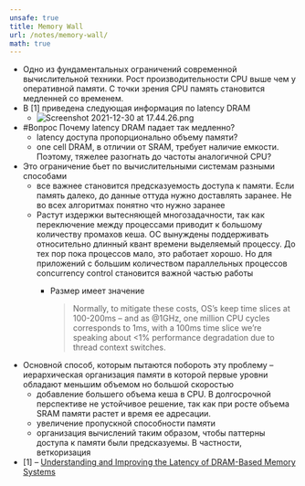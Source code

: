 ```yaml
---
unsafe: true
title: Memory Wall
url: /notes/memory-wall/
math: true
---
```

<p></p>
<ul>
<li>Одно из фундаментальных ограничений современной вычислительной техники. Рост производительности CPU выше чем у оперативной памяти. С точки зрения CPU память становится медленней со временем.</li>
<li>
В [1] приведена следующая информация по latency DRAM<ul>
<li><img src="../assets/Screenshot_2021-12-30_at_17.44.26_1640850270764_0.png" alt="Screenshot 2021-12-30 at 17.44.26.png" /></li>
</ul>
</li>
<li>
#Вопрос Почему latency DRAM падает так медленно?<ul>
<li>latency доступа пропорционально объему памяти?</li>
<li>one cell DRAM, в отличии от SRAM, требует наличие емкости. Поэтому, тяжелее разогнать до частоты аналогичной CPU?</li>
</ul>
</li>
<li>
Это ограничение бьет по вычислительными системам разными способами<ul>
<li>все важнее становится предсказуемость доступа к памяти. Если память далеко, до данные оттуда нужно доставлять заранее. Не во всех алгоритмах понятно что нужно заранее</li>
<li>
Растут издержки вытесняющей многозадачности, так как переключение между процессами приводит к большому количеству промахов кеша. ОС вынуждены поддерживать относительно длинный квант времени выделяемый процессу. До тех пор пока процессов мало, это работает хорошо. Но для приложений с большим количеством параллельных процессов concurrency control становится важной частью работы<ul>
<li><div class='quote'><p class='quote-source'><span class='missing-note'>Размер имеет значение</span></p><blockquote>
<p>Normally, to mitigate these costs, OS’s keep time slices at 100-200ms – and as @1GHz, one million CPU cycles corresponds to 1ms, with a 100ms time slice we’re speaking about &lt;1% performance degradation due to thread context switches.</p>
</blockquote>
</div></li>
</ul>
</li>
</ul>
</li>
<li>
Основной способ, которым пытаются побороть эту проблему – иерархическая организация  памяти в которой первые уровни обладают меньшим объемом но большой скоростью<ul>
<li>добавление большего объема кеша в CPU. В долгосрочной перспективе не устойчивое решение, так как при росте объема SRAM памяти растет и время ее адресации.</li>
<li>увеличение пропускной способности памяти</li>
<li>организация вычислений таким образом, чтобы паттерны доступа к памяти были предсказуемы. В частности, веткоризация</li>
</ul>
</li>
<li>[1] – <a href="https://arxiv.org/pdf/1712.08304.pdf">Understanding and Improving the Latency of DRAM-Based Memory Systems</a></li>
</ul>
